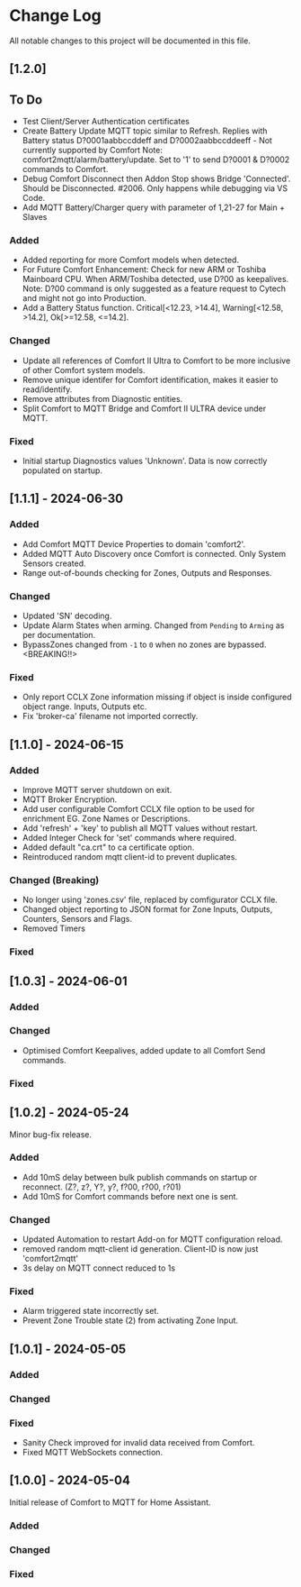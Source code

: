 # Change Log
All notable changes to this project will be documented in this file.


## [1.2.0]

## To Do ##
 - Test Client/Server Authentication certificates
 - Create Battery Update MQTT topic similar to Refresh. Replies with Battery status D?0001aabbccddeff and D?0002aabbccddeeff - Not currently supported by Comfort
   Note: comfort2mqtt/alarm/battery/update. Set to '1' to send D?0001 & D?0002 commands to Comfort.
 - Debug Comfort Disconnect then Addon Stop shows Bridge 'Connected'. Should be Disconnected. #2006. Only happens while debugging via VS Code.
 - Add MQTT Battery/Charger query with parameter of 1,21-27 for Main + Slaves


### Added
 - Added reporting for more Comfort models when detected.
 - For Future Comfort Enhancement: Check for new ARM or Toshiba Mainboard CPU. When ARM/Toshiba detected, use D?00 as keepalives.
   Note: D?00 command is only suggested as a feature request to Cytech and might not go into Production.
 - Add a Battery Status function. Critical[<12.23, >14.4], Warning[<12.58, >14.2], Ok[>=12.58, <=14.2].
 
### Changed
 - Update all references of Comfort II Ultra to Comfort to be more inclusive of other Comfort system models.
 - Remove unique identifer for Comfort identification, makes it easier to read/identify.
 - Remove attributes from Diagnostic entities.
 - Split Comfort to MQTT Bridge and Comfort II ULTRA device under MQTT.

### Fixed
 - Initial startup Diagnostics values 'Unknown'. Data is now correctly populated on startup.


## [1.1.1] - 2024-06-30
 
### Added
 - Add Comfort MQTT Device Properties to domain 'comfort2'.
 - Added MQTT Auto Discovery once Comfort is connected. Only System Sensors created.
 - Range out-of-bounds checking for Zones, Outputs and Responses. 
 
### Changed
 - Updated 'SN' decoding.
 - Update Alarm States when arming. Changed from `Pending` to `Arming` as per documentation.
 - BypassZones changed from `-1` to `0` when no zones are bypassed. <BREAKING!!>
 
### Fixed
 - Only report CCLX Zone information missing if object is inside configured object range. Inputs, Outputs etc.
 - Fix 'broker-ca' filename not imported correctly.


## [1.1.0] - 2024-06-15
 
### Added
 - Improve MQTT server shutdown on exit.
 - MQTT Broker Encryption.
 - Add user configurable Comfort CCLX file option to be used for enrichment EG. Zone Names or Descriptions.
 - Add 'refresh' + 'key' to publish all MQTT values without restart.
 - Added Integer Check for 'set' commands where required.
 - Added default "ca.crt" to ca certificate option.
 - Reintroduced random mqtt client-id to prevent duplicates.

### Changed (Breaking)
 - No longer using 'zones.csv' file, replaced by comfigurator CCLX file.
 - Changed object reporting to JSON format for Zone Inputs, Outputs, Counters, Sensors and Flags.
 - Removed Timers

### Fixed


## [1.0.3] - 2024-06-01

### Added

### Changed
 - Optimised Comfort Keepalives, added update to all Comfort Send commands.

### Fixed


## [1.0.2] - 2024-05-24
Minor bug-fix release.

### Added
 - Add 10mS delay between bulk publish commands on startup or reconnect. (Z?, z?, Y?, y?, f?00, r?00, r?01)
 - Add 10mS for Comfort commands before next one is sent.

### Changed
 - Updated Automation to restart Add-on for MQTT configuration reload.
 - removed random mqtt-client id generation. Client-ID is now just 'comfort2mqtt'
 - 3s delay on MQTT connect reduced to 1s

### Fixed
 - Alarm triggered state incorrectly set.
 - Prevent Zone Trouble state (2) from activating Zone Input.


## [1.0.1] - 2024-05-05
  
### Added
 
### Changed
  
### Fixed
 - Sanity Check improved for invalid data received from Comfort.
 - Fixed MQTT WebSockets connection.


## [1.0.0] - 2024-05-04
Initial release of Comfort to MQTT for Home Assistant.
 
### Added
 
### Changed
  
### Fixed
 
